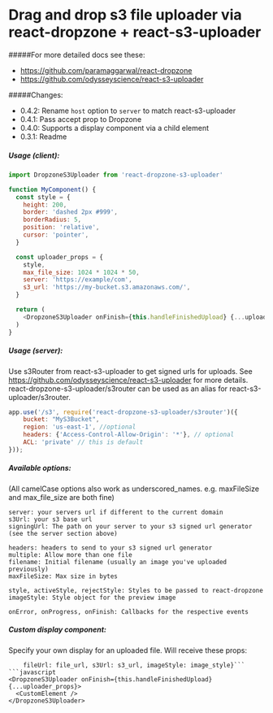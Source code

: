# Drag and drop s3 file uploader via react-dropzone + react-s3-uploader

#####For more detailed docs see these:

- https://github.com/paramaggarwal/react-dropzone
- https://github.com/odysseyscience/react-s3-uploader

#####Changes: 

- 0.4.2: Rename `host` option to `server` to match react-s3-uploader
- 0.4.1: Pass accept prop to Dropzone
- 0.4.0: Supports a display component via a child element
- 0.3.1: Readme

##### Usage (client): 

```javascript
import DropzoneS3Uploader from 'react-dropzone-s3-uploader'

function MyComponent() {
  const style = {
    height: 200,
    border: 'dashed 2px #999',
    borderRadius: 5,
    position: 'relative',
    cursor: 'pointer',
  }

  const uploader_props = {
    style, 
    max_file_size: 1024 * 1024 * 50, 
    server: 'https://example/com', 
    s3_url: 'https://my-bucket.s3.amazonaws.com/', 
  }

  return (
    <DropzoneS3Uploader onFinish={this.handleFinishedUpload} {...uploader_props} />
  )
}

```

##### Usage (server): 

Use s3Router from react-s3-uploader to get signed urls for uploads.
See https://github.com/odysseyscience/react-s3-uploader for more details.
react-dropzone-s3-uploader/s3router can be used as an alias for react-s3-uploader/s3router.

```javascript
app.use('/s3', require('react-dropzone-s3-uploader/s3router')({
    bucket: "MyS3Bucket",
    region: 'us-east-1', //optional
    headers: {'Access-Control-Allow-Origin': '*'}, // optional
    ACL: 'private' // this is default
}));
```


##### Available options: 
(All camelCase options also work as underscored_names. e.g. maxFileSize and max_file_size are both fine)

```
server: your servers url if different to the current domain
s3Url: your s3 base url
signingUrl: The path on your server to your s3 signed url generator (see the server section above)

headers: headers to send to your s3 signed url generator
multiple: Allow more than one file
filename: Initial filename (usually an image you've uploaded previously)
maxFileSize: Max size in bytes

style, activeStyle, rejectStyle: Styles to be passed to react-dropzone
imageStyle: Style object for the preview image

onError, onProgress, onFinish: Callbacks for the respective events
```

##### Custom display component: 
Specify your own display for an uploaded file. Will receive these props:
```{file_url, s3_url, filename, progress, error, image_style,
    fileUrl: file_url, s3Url: s3_url, imageStyle: image_style}```
```javascript
<DropzoneS3Uploader onFinish={this.handleFinishedUpload} {...uploader_props}>
  <CustomElement />
</DropzoneS3Uploader>
```
